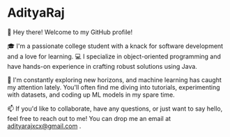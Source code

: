 # AdityaRaj
👋 Hey there! Welcome to my GitHub profile!

🎓 I'm a passionate college student with a knack for software development and a love for learning. 💻 I specialize in object-oriented programming and have hands-on experience in crafting robust solutions using Java.

🌱 I'm constantly exploring new horizons, and machine learning has caught my attention lately. You'll often find me diving into tutorials, experimenting with datasets, and coding up ML models in my spare time.

📫 If you'd like to collaborate, have any questions, or just want to say hello, feel free to reach out to me! You can drop me an email at adityarajxcx@gmail.com .

